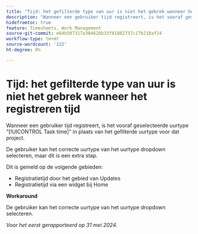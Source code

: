```yaml
---
title: "Tijd: het gefilterde type van uur is niet het gebrek wanneer het registreren tijd"
description: "Wanneer een gebruiker tijd registreert, is het vooraf geselecteerde uurtype de tijd van de Taak in plaats van het gefiltreerde uurtype voor dat project."
hidefromtoc: true
feature: Timesheets, Work Management
source-git-commit: e64b507317a384626b33f81802737c17b210af24
workflow-type: tm+mt
source-wordcount: '122'
ht-degree: 0%

---
```



# Tijd: het gefilterde type van uur is niet het gebrek wanneer het registreren tijd

Wanneer een gebruiker tijd registreert, is het vooraf geselecteerde uurtype &quot;[!UICONTROL Task time]&quot; in plaats van het gefilterde uurtype voor dat project.

De gebruiker kan het correcte uurtype van het uurtype dropdown selecteren, maar dit is een extra stap.

Dit is gemeld op de volgende gebieden:

* Registratietijd door het gebied van Updates
* Registratietijd via een widget bij Home

**Workaround**

De gebruiker kan het correcte uurtype van het uurtype dropdown selecteren.

_Voor het eerst gerapporteerd op 31 mei 2024._
